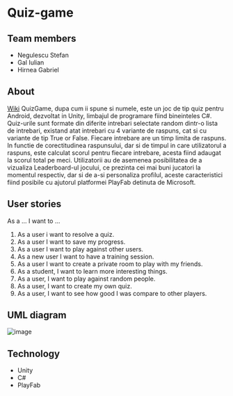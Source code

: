 # Quiz-game

## Team members

- Negulescu Stefan
- Gal Iulian
- Hirnea Gabriel

## About
  [Wiki](https://github.com/MDS-Project/Quiz-game/wiki)
  QuizGame, dupa cum ii spune si numele, este un joc de tip quiz pentru Android, dezvoltat in Unity, limbajul de programare fiind bineinteles C#. Quiz-urile sunt formate din diferite intrebari selectate random dintr-o lista de intrebari, existand atat intrebari cu 4 variante de raspuns, cat si cu variante de tip True or False. Fiecare intrebare are un timp limita de raspuns. In functie de corectitudinea raspunsului, dar si de timpul in care utilizatorul a raspuns, este calculat scorul pentru fiecare intrebare, acesta fiind adaugat la scorul total pe meci.
  Utilizatorii au de asemenea posibilitatea de a vizualiza Leaderboard-ul jocului, ce prezinta cei mai buni jucatori la momentul respectiv, dar si de a-si personaliza profilul, aceste caracteristici fiind posibile cu ajutorul platformei PlayFab detinuta de Microsoft.

## User stories

As a ... I want to ...

1. As a user i want to resolve a quiz.
2. As a user I want to save my progress.
3. As a user I want to play against other users.
4. As a new user I want to have a training session.
5. As a user I want to create a private room to play with my friends.
6. As a student, I want to learn more interesting things.
7. As a user, I want to play against random people.
8. As a user, I want to create my own quiz.
9. As a user, I want to see how good I was compare to other players.

## UML diagram
![image](https://user-images.githubusercontent.com/61587939/121929865-5c046d00-cd4a-11eb-9e55-bf74a09fa73f.png)

## Technology
- Unity
- C#
- PlayFab

